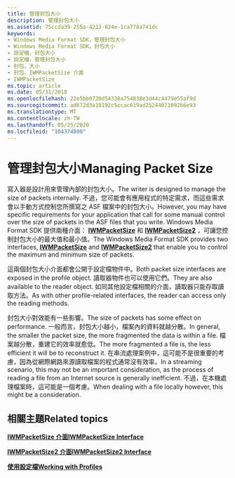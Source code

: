 ```yaml
---
title: 管理封包大小
description: 管理封包大小
ms.assetid: 75ccda39-255a-4213-824e-1ca778a741dc
keywords:
- Windows Media Format SDK，管理封包大小
- Windows Media Format SDK，封包大小
- 設定檔，封包大小
- 設定檔，管理封包大小
- 封包，大小
- 封包，IWMPacketSize 介面
- IWMPacketSize
ms.topic: article
ms.date: 05/31/2018
ms.openlocfilehash: 22e5bb0720d54338a754838e3d44c4479e55af9d
ms.sourcegitcommit: ad672d3a10192c5ccac619ad2524407109266e93
ms.translationtype: MT
ms.contentlocale: zh-TW
ms.lasthandoff: 05/25/2020
ms.locfileid: "104374800"
---
```

# <a name="managing-packet-size"></a><span data-ttu-id="3fa9d-110">管理封包大小</span><span class="sxs-lookup"><span data-stu-id="3fa9d-110">Managing Packet Size</span></span>

<span data-ttu-id="3fa9d-111">寫入器是設計用來管理內部的封包大小。</span><span class="sxs-lookup"><span data-stu-id="3fa9d-111">The writer is designed to manage the size of packets internally.</span></span> <span data-ttu-id="3fa9d-112">不過，您可能會有應用程式的特定需求，而這些需求會以手動方式控制您所撰寫之 ASF 檔案中的封包大小。</span><span class="sxs-lookup"><span data-stu-id="3fa9d-112">However, you may have specific requirements for your application that call for some manual control over the size of packets in the ASF files that you write.</span></span> <span data-ttu-id="3fa9d-113">Windows Media Format SDK 提供兩種介面： [**IWMPacketSize**](/previous-versions/windows/desktop/api/wmsdkidl/nn-wmsdkidl-iwmpacketsize) 和 [**IWMPacketSize2**](/previous-versions/windows/desktop/api/wmsdkidl/nn-wmsdkidl-iwmpacketsize2) ，可讓您控制封包大小的最大值和最小值。</span><span class="sxs-lookup"><span data-stu-id="3fa9d-113">The Windows Media Format SDK provides two interfaces, [**IWMPacketSize**](/previous-versions/windows/desktop/api/wmsdkidl/nn-wmsdkidl-iwmpacketsize) and [**IWMPacketSize2**](/previous-versions/windows/desktop/api/wmsdkidl/nn-wmsdkidl-iwmpacketsize2) that enable you to control the maximum and minimum size of packets.</span></span>

<span data-ttu-id="3fa9d-114">這兩個封包大小介面都會公開于設定檔物件中。</span><span class="sxs-lookup"><span data-stu-id="3fa9d-114">Both packet size interfaces are exposed in the profile object.</span></span> <span data-ttu-id="3fa9d-115">讀取器物件也可以使用它們。</span><span class="sxs-lookup"><span data-stu-id="3fa9d-115">They are also available to the reader object.</span></span> <span data-ttu-id="3fa9d-116">如同其他設定檔相關的介面，讀取器只能存取讀取方法。</span><span class="sxs-lookup"><span data-stu-id="3fa9d-116">As with other profile-related interfaces, the reader can access only the reading methods.</span></span>

<span data-ttu-id="3fa9d-117">封包大小對效能有一些影響。</span><span class="sxs-lookup"><span data-stu-id="3fa9d-117">The size of packets has some effect on performance.</span></span> <span data-ttu-id="3fa9d-118">一般而言，封包大小越小，檔案內的資料就越分散。</span><span class="sxs-lookup"><span data-stu-id="3fa9d-118">In general, the smaller the packet size, the more fragmented the data is within a file.</span></span> <span data-ttu-id="3fa9d-119">檔案越分散，重建它的效率就愈低。</span><span class="sxs-lookup"><span data-stu-id="3fa9d-119">The more fragmented a file is, the less efficient it will be to reconstruct it.</span></span> <span data-ttu-id="3fa9d-120">在串流處理案例中，這可能不是很重要的考慮，因為從網際網路來源讀取檔案的程式通常沒有效率。</span><span class="sxs-lookup"><span data-stu-id="3fa9d-120">In a streaming scenario, this may not be an important consideration, as the process of reading a file from an Internet source is generally inefficient.</span></span> <span data-ttu-id="3fa9d-121">不過，在本機處理檔案時，這可能是一個考慮。</span><span class="sxs-lookup"><span data-stu-id="3fa9d-121">When dealing with a file locally however, this might be a consideration.</span></span>

## <a name="related-topics"></a><span data-ttu-id="3fa9d-122">相關主題</span><span class="sxs-lookup"><span data-stu-id="3fa9d-122">Related topics</span></span>

<dl> <dt>

[<span data-ttu-id="3fa9d-123">**IWMPacketSize 介面**</span><span class="sxs-lookup"><span data-stu-id="3fa9d-123">**IWMPacketSize Interface**</span></span>](/previous-versions/windows/desktop/api/wmsdkidl/nn-wmsdkidl-iwmpacketsize)
</dt> <dt>

[<span data-ttu-id="3fa9d-124">**IWMPacketSize2 介面**</span><span class="sxs-lookup"><span data-stu-id="3fa9d-124">**IWMPacketSize2 Interface**</span></span>](/previous-versions/windows/desktop/api/wmsdkidl/nn-wmsdkidl-iwmpacketsize2)
</dt> <dt>

[<span data-ttu-id="3fa9d-125">**使用設定檔**</span><span class="sxs-lookup"><span data-stu-id="3fa9d-125">**Working with Profiles**</span></span>](working-with-profiles.md)
</dt> </dl>

 

 




